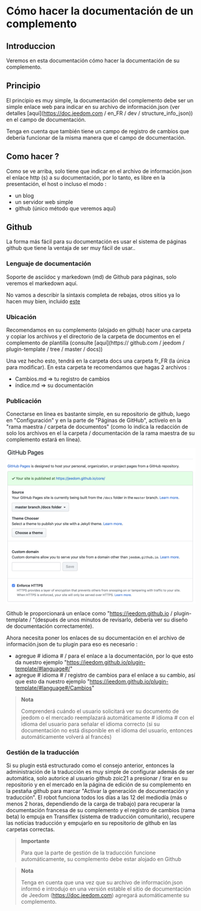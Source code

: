 # Cómo hacer la documentación de un complemento

## Introduccion

Veremos en esta documentación cómo hacer la documentación de su complemento.

## Principio

El principio es muy simple, la documentación del complemento debe ser un simple enlace web para indicar en su archivo de información.json (ver detalles [aquí](https://doc.jeedom.com / en_FR / dev / structure_info_json)) en el campo de documentación.

Tenga en cuenta que también tiene un campo de registro de cambios que debería funcionar de la misma manera que el campo de documentación.

## Como hacer ?

Como se ve arriba, solo tiene que indicar en el archivo de información.json el enlace http (s) a su documentación, por lo tanto, es libre en la presentación, el host o incluso el modo : 

- un blog
- un servidor web simple
- github (único método que veremos aquí)

## Github

La forma más fácil para su documentación es usar el sistema de páginas github que tiene la ventaja de ser muy fácil de usar..

### Lenguaje de documentación

Soporte de asciidoc y markedown (md) de Github para páginas, solo veremos el markedown aquí.

No vamos a describir la sintaxis completa de rebajas, otros sitios ya lo hacen muy bien, incluido [este](https://guides.github.com/pdfs/markdown-cheatsheet-online.pdf)

### Ubicación

Recomendamos en su complemento (alojado en github) hacer una carpeta y copiar los archivos y el directorio de la carpeta de documentos en el complemento de plantilla (consulte [aquí](https:// github.com / jeedom / plugin-template / tree / master / docs))

Una vez hecho esto, tendrá en la carpeta docs una carpeta fr_FR (la única para modificar). En esta carpeta te recomendamos que hagas 2 archivos : 

- Cambios.md => tu registro de cambios
- índice.md => su documentación

### Publicación

Conectarse en línea es bastante simple, en su repositorio de github, luego en "Configuración" y en la parte de "Páginas de GitHub", actívelo en la "rama maestra / carpeta de documentos" (como lo indica la redacción de solo los archivos en el la carpeta / documentación de la rama maestra de su complemento estará en línea). 

![doc-github](images/tutoDoc.png)

Github le proporcionará un enlace como "https://jeedom.github.io / plugin-template / "(después de unos minutos de revisarlo, debería ver su diseño de documentación correctamente).

Ahora necesita poner los enlaces de su documentación en el archivo de información.json de tu plugin para eso es necesario : 

- agregue # idioma # / para el enlace a la documentación, por lo que esto da nuestro ejemplo "https://jeedom.github.io/plugin-template/#language#/"
- agregue # idioma # / registro de cambios para el enlace a su cambio, así que esto da nuestro ejemplo "https://jeedom.github.io/plugin-template/#language#/Cambios"

> **Nota**
>
> Comprenderá cuándo el usuario solicitará ver su documento de jeedom o el mercado reemplazará automáticamente # idioma # con el idioma del usuario para señalar el idioma correcto (si su documentación no está disponible en el idioma del usuario, entonces automáticamente volverá al francés)

### Gestión de la traducción

Si su plugin está estructurado como el consejo anterior, entonces la administración de la traducción es muy simple de configurar además de ser automática, solo autorice al usuario github zoic21 a presionar / tirar en su repositorio y en el mercado en la página de edición de su complemento en la pestaña github para marcar "Activar la generación de documentación y traducción". El robot funciona todos los días a las 12 del mediodía (más o menos 2 horas, dependiendo de la carga de trabajo) para recuperar la documentación francesa de su complemento y el registro de cambios (rama beta) lo empuja en Transiflex (sistema de traducción comunitario), recupere las noticias traducción y empujarlo en su repositorio de github en las carpetas correctas.


> **Importante**
>
> Para que la parte de gestión de la traducción funcione automáticamente, su complemento debe estar alojado en Github

> **Nota**
>
> Tenga en cuenta que una vez que su archivo de información.json informó e introdujo en una versión estable el sitio de documentación de Jeedom (https://doc.jeedom.com) agregará automáticamente su complemento.
